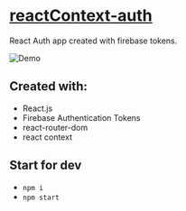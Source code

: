 # [reactContext-auth](https://auth-tokens.firebaseapp.com/)
React Auth app created with firebase tokens.

![Demo]()
## Created with:
- React.js
- Firebase Authentication Tokens
- react-router-dom
- react context


## Start for dev
- `npm i`
- `npm start`
